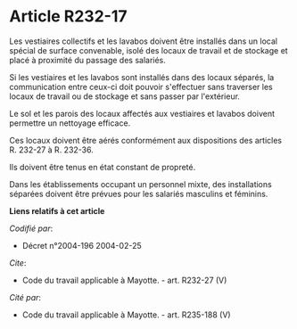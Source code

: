 # Article R232-17

Les vestiaires collectifs et les lavabos doivent être installés dans un local spécial de surface convenable, isolé des locaux
de travail et de stockage et placé à proximité du passage des salariés. 

Si les vestiaires et les lavabos sont installés dans des locaux séparés, la communication entre ceux-ci doit pouvoir
s'effectuer sans traverser les locaux de travail ou de stockage et sans passer par l'extérieur. 

Le sol et les parois des locaux affectés aux vestiaires et lavabos doivent permettre un nettoyage efficace. 

Ces locaux doivent être aérés conformément aux dispositions des articles R. 232-27 à R. 232-36.

Ils doivent être tenus en état constant de propreté. 

Dans les établissements occupant un personnel mixte, des installations séparées doivent être prévues pour les salariés
masculins et féminins.

**Liens relatifs à cet article**

_Codifié par_:

  - Décret n°2004-196 2004-02-25

_Cite_:

  - Code du travail applicable à Mayotte. - art. R232-27 (V)

_Cité par_:

  - Code du travail applicable à Mayotte. - art. R235-188 (V)
